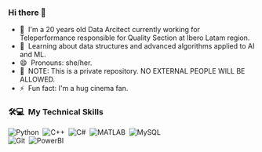 ### Hi there 👋

- 🔭 &nbsp;I'm a 20 years old Data Arcitect currently working for Teleperformance responsible for Quality Section at Ibero Latam region.
- 🌱 &nbsp;Learning about data structures and advanced algorithms applied to AI and ML.
- 😄 &nbsp;Pronouns: she/her.
- 🚫 &nbsp;NOTE: This is a private repository. NO EXTERNAL PEOPLE WILL BE ALLOWED.
- ⚡ &nbsp;Fun fact: I'm a hug cinema fan.


### 🛠💻 &nbsp;My Technical Skills 

![Python](https://img.shields.io/badge/-Python-05122A?style=flat&logo=python)&nbsp;
![C++](https://img.shields.io/badge/-C++-05122A?style=flat&logo=C%2B%2B&logoColor=00599C)&nbsp;
![C#](https://img.shields.io/badge/-Csharp-05122A?style=flat&logo=Csharp)&nbsp;
![MATLAB](https://img.shields.io/badge/-MATLAB-05122A?style=flat&logo=MATLAB)&nbsp;
![MySQL](https://img.shields.io/badge/-MySQL-05122A?style=flat&logo=MySQL)&nbsp;\
![Git](https://img.shields.io/badge/-Git-05122A?style=flat&logo=git)&nbsp;
![PowerBI](https://img.shields.io/badge/-PowerBI-05122A?style=flat&logo=PowerBI)&nbsp;


